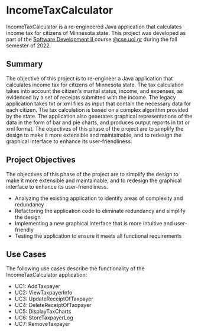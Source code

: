 # IncomeTaxCalculator
IncomeTaxCalculator is a re-engineered Java application that calculates income tax for citizens of Minnesota state. This project was developed as part of the [Software Development II ](https://www.cse.uoi.gr/course/software-engineering-ii/?lang=en) course [@cse.uoi.gr](https://www.cs.uoi.gr/) during the fall semester of 2022.

## Summary

The objective of this project is to re-engineer a Java application that calculates income tax for citizens of Minnesota state. The tax calculation takes into account the citizen's marital status, income, and expenses, as evidenced by a set of receipts submitted with the income. The legacy application takes txt or xml files as input that contain the necessary data for each citizen. The tax calculation is based on a complex algorithm provided by the state. The application also generates graphical representations of the data in the form of bar and pie charts, and produces output reports in txt or xml format. The objectives of this phase of the project are to simplify the design to make it more extensible and maintainable, and to redesign the graphical interface to enhance its user-friendliness.

## Project Objectives

The objectives of this phase of the project are to simplify the design to make it more extensible and maintainable, and to redesign the graphical interface to enhance its user-friendliness.

- Analyzing the existing application to identify areas of complexity and redundancy
- Refactoring the application code to eliminate redundancy and simplify the design
- Implementing a new graphical interface that is more intuitive and user-friendly
- Testing the application to ensure it meets all functional requirements

## Use Cases

The following use cases describe the functionality of the IncomeTaxCalculator application:

- UC1: AddTaxpayer
- UC2: ViewTaxpayerInfo
- UC3: UpdateReceiptOfTaxpayer
- UC4: DeleteReceiptOfTaxpayer
- UC5: DisplayTaxCharts
- UC6: StoreTaxpayerLog
- UC7: RemoveTaxpayer




